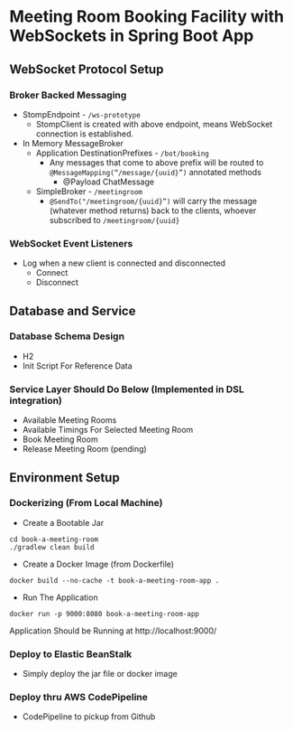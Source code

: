 # Meeting Room Booking Facility with WebSockets in Spring Boot App
## WebSocket Protocol Setup
### Broker Backed Messaging
- StompEndpoint - `/ws-prototype`
    - StompClient is created with above endpoint, means WebSocket connection is established.
- In Memory MessageBroker
    - Application DestinationPrefixes - `/bot/booking`  
        - Any messages that come to above prefix will be routed to `@MessageMapping(“/message/{uuid}”)` annotated methods
            - @Payload ChatMessage
    - SimpleBroker - `/meetingroom` 
        - `@SendTo("/meetingroom/{uuid}”)` will carry the message (whatever method returns) back to the clients, whoever subscribed to `/meetingroom/{uuid}` 

### WebSocket Event Listeners
- Log when a new client is connected and disconnected
    - Connect
    - Disconnect

## Database and Service
### Database Schema Design
- H2 
- Init Script For Reference Data

### Service Layer Should Do Below (Implemented in DSL integration)
- Available Meeting Rooms
- Available Timings For Selected Meeting Room
- Book Meeting Room
- Release Meeting Room (pending)

## Environment Setup
### Dockerizing (From Local Machine)
- Create a Bootable Jar
```
cd book-a-meeting-room
./gradlew clean build
```

- Create a Docker Image (from Dockerfile)
```
docker build --no-cache -t book-a-meeting-room-app .
```

- Run The Application
```
docker run -p 9000:8080 book-a-meeting-room-app
```
Application Should be Running at http://localhost:9000/


### Deploy to Elastic BeanStalk
- Simply deploy the jar file or docker image

### Deploy thru AWS CodePipeline
- CodePipeline to pickup from Github
